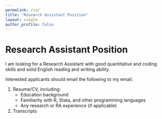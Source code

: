 ```yaml
---
permalink: /ra/
title: "Research Assistant Position"
layout: single
author_profile: false
---
```


# Research Assistant Position

I am looking for a Research Assistant with good quantitative and coding skills and solid English reading and writing ability. 

Interested applicants should email the following to my email:
1. Resume/CV, including:
    * Education background
    * Familiarity with R, Stata, and other programming languages
    * Any research or RA experience (if applicable)
2. Transcripts    